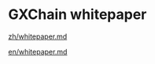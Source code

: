 # GXChain whitepaper

[zh/whitepaper.md](/zh/whitepaper.md)

[en/whitepaper.md](/en/whitepaper.md)

